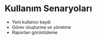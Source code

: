 # Kullanım Senaryoları

- Yeni kullanıcı kaydı
- Görev oluşturma ve yönetme
- Raporları görüntüleme
